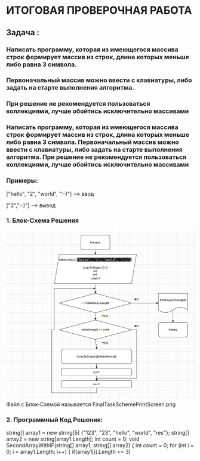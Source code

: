 # ИТОГОВАЯ ПРОВЕРОЧНАЯ РАБОТА

## Задача : 
### Написать программу, которая из имеющегося массива строк формирует массив из строк, длина которых меньше либо равна 3 символа.
### Первоначальный массив можно ввести с клавиатуры, либо задать на старте выполнения алгоритма.
### При решение не рекомендуется пользоваться коллекциями, лучше обойтись исключительно массивами
### Написать программу, которая из имеющегося массива строк формирует массив из строк, длина которых меньше либо равна 3 символа. Первоначальный массив можно ввести с клавиатуры, либо задать на старте выполнения алгоритма. При решение не рекомендуется пользоваться коллекциями, лучше обойтись исключительно массивами

### Примеры:
["hello", "2", "world", ":-)"] --> ввод

["2",":-)"] --> вывод



### 1. Блок-Схема Решения
![Блок-Схема:](FinalTaskSchemePrintScreen.png)
Файл с Блок-Схемой называется FinalTaskSchemePrintScreen.png

### 2. Программный Код Решения:
string[] array1 = new string[5] {"123", "23", "hello", "world", "res"};
string[] array2 = new string[array1.Length];
int count = 0;
void SecondArrayWithIF(string[] array1, string[] array2)
{
    int count = 0;
    for (int i = 0; i < array1.Length; i++)
    {
    if(array1[i].Length <= 3)